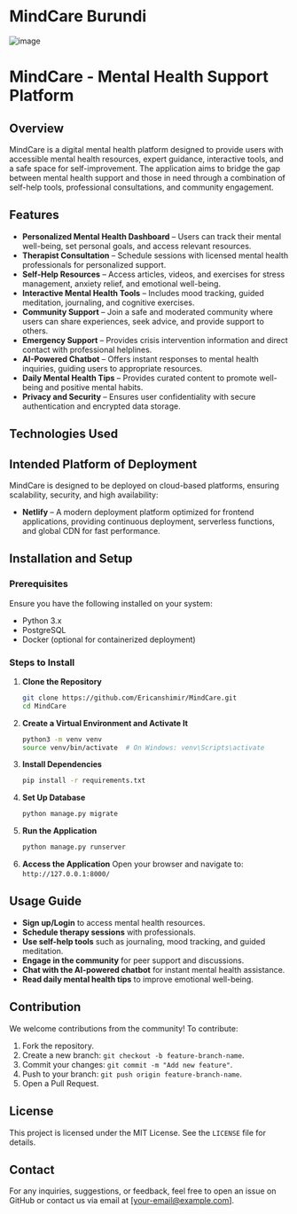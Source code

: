 # MindCare Burundi

![image](https://github.com/user-attachments/assets/3185023a-261d-44c0-a634-da654600586d)


# MindCare - Mental Health Support Platform

## Overview
MindCare is a digital mental health platform designed to provide users with accessible mental health resources, expert guidance, interactive tools, and a safe space for self-improvement. The application aims to bridge the gap between mental health support and those in need through a combination of self-help tools, professional consultations, and community engagement.

## Features
- **Personalized Mental Health Dashboard** – Users can track their mental well-being, set personal goals, and access relevant resources.
- **Therapist Consultation** – Schedule sessions with licensed mental health professionals for personalized support.
- **Self-Help Resources** – Access articles, videos, and exercises for stress management, anxiety relief, and emotional well-being.
- **Interactive Mental Health Tools** – Includes mood tracking, guided meditation, journaling, and cognitive exercises.
- **Community Support** – Join a safe and moderated community where users can share experiences, seek advice, and provide support to others.
- **Emergency Support** – Provides crisis intervention information and direct contact with professional helplines.
- **AI-Powered Chatbot** – Offers instant responses to mental health inquiries, guiding users to appropriate resources.
- **Daily Mental Health Tips** – Provides curated content to promote well-being and positive mental habits.
- **Privacy and Security** – Ensures user confidentiality with secure authentication and encrypted data storage.

## Technologies Used

## Intended Platform of Deployment
MindCare is designed to be deployed on cloud-based platforms, ensuring scalability, security, and high availability:
- **Netlify** – A modern deployment platform optimized for frontend applications, providing continuous deployment, serverless functions, and global CDN for fast performance.

## Installation and Setup
### Prerequisites
Ensure you have the following installed on your system:
- Python 3.x
- PostgreSQL
- Docker (optional for containerized deployment)

### Steps to Install
1. **Clone the Repository**
   ```sh
   git clone https://github.com/Ericanshimir/MindCare.git
   cd MindCare
   ```
2. **Create a Virtual Environment and Activate It**
   ```sh
   python3 -m venv venv
   source venv/bin/activate  # On Windows: venv\Scripts\activate
   ```
3. **Install Dependencies**
   ```sh
   pip install -r requirements.txt
   ```
4. **Set Up Database**
   ```sh
   python manage.py migrate
   ```
5. **Run the Application**
   ```sh
   python manage.py runserver
   ```
6. **Access the Application**
   Open your browser and navigate to: `http://127.0.0.1:8000/`

## Usage Guide
- **Sign up/Login** to access mental health resources.
- **Schedule therapy sessions** with professionals.
- **Use self-help tools** such as journaling, mood tracking, and guided meditation.
- **Engage in the community** for peer support and discussions.
- **Chat with the AI-powered chatbot** for instant mental health assistance.
- **Read daily mental health tips** to improve emotional well-being.

## Contribution
We welcome contributions from the community! To contribute:
1. Fork the repository.
2. Create a new branch: `git checkout -b feature-branch-name`.
3. Commit your changes: `git commit -m "Add new feature"`.
4. Push to your branch: `git push origin feature-branch-name`.
5. Open a Pull Request.

## License
This project is licensed under the MIT License. See the `LICENSE` file for details.

## Contact
For any inquiries, suggestions, or feedback, feel free to open an issue on GitHub or contact us via email at [your-email@example.com].

